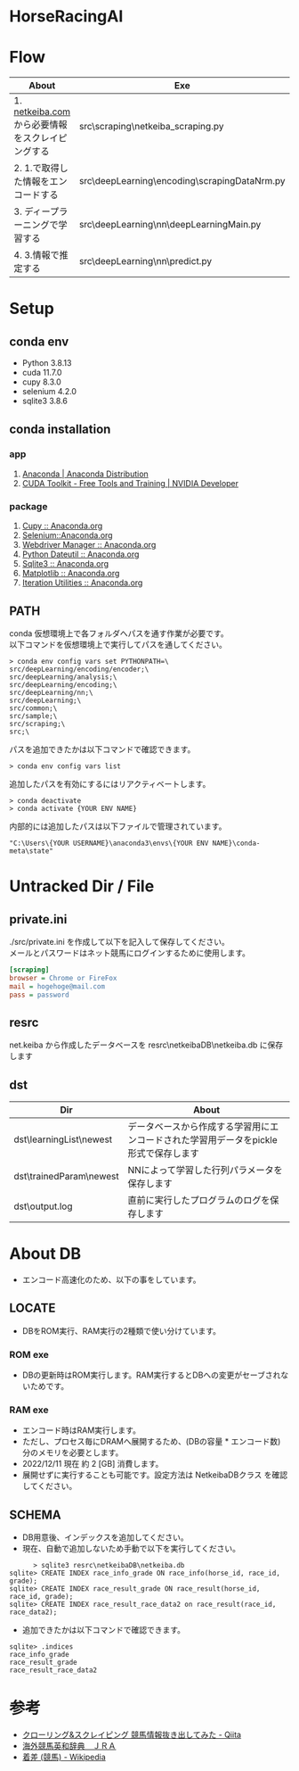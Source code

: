 # HorseRacingAI

# Flow
| About | Exe | Output |
| ----  | --- | ------ |
|1. [netkeiba.com](https://www.netkeiba.com/)から必要情報をスクレイピングする|src\scraping\netkeiba_scraping.py	|resrc\netkeibaDB\netkeiba.db|
|2. 1.で取得した情報をエンコードする|src\deepLearning\encoding\scrapingDataNrm.py|dst\learningList\newest|
|3. ディープラーニングで学習する|src\deepLearning\nn\deepLearningMain.py|dst\trainedParam\newest|
|4. 3.情報で推定する|src\deepLearning\nn\predict.py| - |

# Setup

## conda env
* Python 3.8.13
* cuda 11.7.0
* cupy 8.3.0
* selenium 4.2.0
* sqlite3 3.8.6

## conda installation
### app
1. [Anaconda | Anaconda Distribution](https://www.anaconda.com/products/distribution)
2. [CUDA Toolkit - Free Tools and Training | NVIDIA Developer](https://developer.nvidia.com/cuda-toolkit)

### package
1. [Cupy :: Anaconda.org](https://anaconda.org/anaconda/cupy)
2. [Selenium::Anaconda.org](https://anaconda.org/conda-forge/selenium)
3. [Webdriver Manager :: Anaconda.org](https://anaconda.org/conda-forge/webdriver-manager)
4. [Python Dateutil :: Anaconda.org](https://anaconda.org/conda-forge/python-dateutil)
5. [Sqlite3 :: Anaconda.org](https://anaconda.org/blaze/sqlite3)
6. [Matplotlib :: Anaconda.org](https://anaconda.org/conda-forge/matplotlib)
7. [Iteration Utilities :: Anaconda.org](https://anaconda.org/conda-forge/iteration_utilities)

## PATH
conda 仮想環境上で各フォルダへパスを通す作業が必要です。  
以下コマンドを仮想環境上で実行してパスを通してください。

```bash:
> conda env config vars set PYTHONPATH=\
src/deepLearning/encoding/encoder;\
src/deepLearning/analysis;\
src/deepLearning/encoding;\
src/deepLearning/nn;\
src/deepLearning;\
src/common;\
src/sample;\
src/scraping;\
src;\
```

パスを追加できたかは以下コマンドで確認できます。
```bash:
> conda env config vars list
```

追加したパスを有効にするにはリアクティベートします。
```bash:
> conda deactivate
> conda activate {YOUR ENV NAME}
```

内部的には追加したパスは以下ファイルで管理されています。
```bash:
"C:\Users\{YOUR USERNAME}\anaconda3\envs\{YOUR ENV NAME}\conda-meta\state"
```

# Untracked Dir / File

## private.ini
./src/private.ini を作成して以下を記入して保存してください。  
メールとパスワードはネット競馬にログインするために使用します。

```txt:whatprivate.ini
[scraping]
browser = Chrome or FireFox
mail = hogehoge@mail.com
pass = password
```
## resrc
net.keiba から作成したデータベースを resrc\netkeibaDB\netkeiba.db に保存します  

## dst
|Dir|About|
| ---- | ---- |
|dst\learningList\newest|データベースから作成する学習用にエンコードされた学習用データをpickle形式で保存します|
|dst\trainedParam\newest|NNによって学習した行列パラメータを保存します|
|dst\output.log|直前に実行したプログラムのログを保存します|

# About DB
 * エンコード高速化のため、以下の事をしています。
## LOCATE
* DBをROM実行、RAM実行の2種類で使い分けています。
### ROM exe
* DBの更新時はROM実行します。RAM実行するとDBへの変更がセーブされないためです。

### RAM exe
* エンコード時はRAM実行します。
* ただし、プロセス毎にDRAMへ展開するため、(DBの容量 * エンコード数) 分のメモリを必要とします。
* 2022/12/11 現在 約 2 [GB] 消費します。
* 展開せずに実行することも可能です。設定方法は NetkeibaDBクラス を確認してください。

## SCHEMA
* DB用意後、インデックスを追加してください。
* 現在、自動で追加しないため手動で以下を実行してください。

```bash:
      > sqlite3 resrc\netkeibaDB\netkeiba.db
sqlite> CREATE INDEX race_info_grade ON race_info(horse_id, race_id, grade);
sqlite> CREATE INDEX race_result_grade ON race_result(horse_id, race_id, grade);
sqlite> CREATE INDEX race_result_race_data2 on race_result(race_id, race_data2);
```

* 追加できたかは以下コマンドで確認できます。
```bash:
sqlite> .indices
race_info_grade
race_result_grade
race_result_race_data2
```

# 参考
- [クローリング&スクレイピング 競馬情報抜き出してみた - Qiita](https://qiita.com/penguinz222/items/6a30d026ede2e822e245)
- [海外競馬英和辞典　ＪＲＡ](https://www.jra.go.jp/keiba/overseas/yougo/index.html)
- [着差 (競馬) - Wikipedia](https://ja.wikipedia.org/wiki/%E7%9D%80%E5%B7%AE_(%E7%AB%B6%E9%A6%AC)#:~:text=%E7%AB%B6%E9%A6%AC%E3%81%AE%E7%AB%B6%E8%B5%B0%E3%81%AB%E3%81%8A%E3%81%91%E3%82%8B%E7%9D%80,%E7%AB%B6%E8%B5%B0%E3%81%A7%E3%81%AF%E7%94%A8%E3%81%84%E3%82%89%E3%82%8C%E3%81%AA%E3%81%84%E3%80%82)
